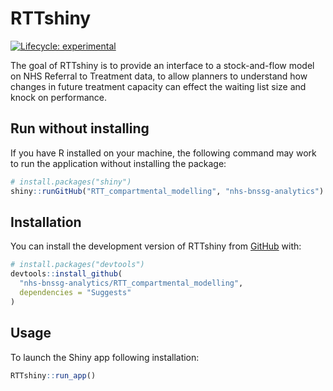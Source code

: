 
<!-- README.md is generated from README.Rmd. Please edit that file -->

# RTTshiny

<!-- badges: start -->

[![Lifecycle:
experimental](https://img.shields.io/badge/lifecycle-experimental-orange.svg)](https://lifecycle.r-lib.org/articles/stages.html#experimental)
<!-- badges: end -->

The goal of RTTshiny is to provide an interface to a stock-and-flow
model on NHS Referral to Treatment data, to allow planners to understand
how changes in future treatment capacity can effect the waiting list
size and knock on performance.

## Run without installing

If you have R installed on your machine, the following command may work
to run the application without installing the package:

``` r
# install.packages("shiny")
shiny::runGitHub("RTT_compartmental_modelling", "nhs-bnssg-analytics")
```

## Installation

You can install the development version of RTTshiny from
[GitHub](https://github.com/) with:

``` r
# install.packages("devtools")
devtools::install_github(
  "nhs-bnssg-analytics/RTT_compartmental_modelling",
  dependencies = "Suggests"
)
```

## Usage

To launch the Shiny app following installation:

``` r
RTTshiny::run_app()
```
